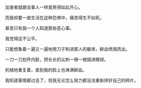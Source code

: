加害者就跟没事人一样竟笑得如此开心。

而我却要一直生活在这种恐惧中，痛苦得生不如死。

甚至只有我一个人知道那些恶心事。

我觉得这不公平。

只能想象着一遍又一遍地用刀子刺进那人的躯体，鲜血喷溅而出。

一刀一刀划开内脏，把长长的尖刺一根一根插进眼球。

机械地重复着，直到我的脸上也淋满鲜血。

我知道事情都过去了，但我无论怎么努力都没法重新拼好自己的碎片。
